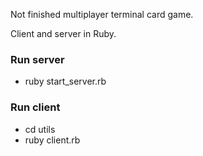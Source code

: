
Not finished multiplayer terminal card game.

Client and server in Ruby.

### Run server ###

* ruby start_server.rb

### Run client ###

* cd utils
* ruby client.rb

